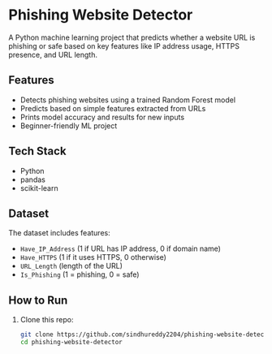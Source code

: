 #  Phishing Website Detector

A Python machine learning project that predicts whether a website URL is phishing or safe based on key features like IP address usage, HTTPS presence, and URL length.

##  Features

- Detects phishing websites using a trained Random Forest model
- Predicts based on simple features extracted from URLs
- Prints model accuracy and results for new inputs
- Beginner-friendly ML project

##  Tech Stack

- Python
- pandas
- scikit-learn

##  Dataset

The dataset includes features:
- `Have_IP_Address` (1 if URL has IP address, 0 if domain name)
- `Have_HTTPS` (1 if it uses HTTPS, 0 otherwise)
- `URL_Length` (length of the URL)
- `Is_Phishing` (1 = phishing, 0 = safe)

##  How to Run

1. Clone this repo:
   ```bash
   git clone https://github.com/sindhureddy2204/phishing-website-detector
   cd phishing-website-detector
